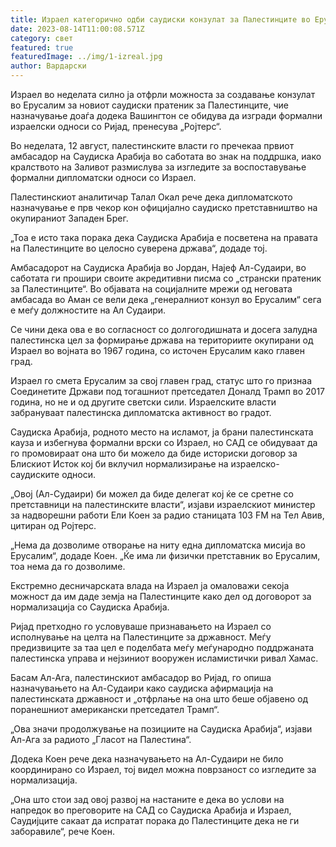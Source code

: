 ```yaml
---
title: Израел категорично одби саудиски конзулат за Палестинците во Ерусалим
date: 2023-08-14T11:00:08.571Z
category: свет
featured: true
featuredImage: ../img/1-izreal.jpg
author: Вардарски
---
```

Израел во неделата силно ја отфрли можноста за создавање конзулат во Ерусалим за новиот саудиски пратеник за Палестинците, чие назначување доаѓа додека Вашингтон се обидува да изгради формални израелски односи со Ријад, пренесува „Ројтерс“.

Во неделата, 12 август, палестинските власти го пречекаа првиот амбасадор на Саудиска Арабија во саботата во знак на поддршка, иако кралството на Заливот размислува за изгледите за воспоставување формални дипломатски односи со Израел.

Палестинскиот аналитичар Талал Окал рече дека дипломатското назначување е прв чекор кон официјално саудиско претставништво на окупираниот Западен Брег.

„Тоа е исто така порака дека Саудиска Арабија е посветена на правата на Палестинците во целосно суверена држава“, додаде тој.

Амбасадорот на Саудиска Арабија во Јордан, Најеф Ал-Судаири, во саботата ги прошири своите акредитивни писма со „странски пратеник за Палестинците“. Во објавата на социјалните мрежи од неговата амбасада во Аман се вели дека „генералниот конзул во Ерусалим“ сега е меѓу должностите на Ал Судаири.

Се чини дека ова е во согласност со долгогодишната и досега залудна палестинска цел за формирање држава на териториите окупирани од Израел во војната во 1967 година, со источен Ерусалим како главен град.

Израел го смета Ерусалим за свој главен град, статус што го признаа Соединетите Држави под тогашниот претседател Доналд Трамп во 2017 година, но не и од другите светски сили. Израелските власти забрануваат палестинска дипломатска активност во градот.

Саудиска Арабија, родното место на исламот, ја брани палестинската кауза и избегнува формални врски со Израел, но САД се обидуваат да го промовираат она што би можело да биде историски договор за Блискиот Исток кој би вклучил нормализирање на израелско-саудиските односи.

„Овој (Ал-Судаири) би можел да биде делегат кој ќе се сретне со претставници на палестинските власти“, изјави израелскиот министер за надворешни работи Ели Коен за радио станицата 103 FM на Тел Авив, цитиран од Ројтерс.

„Нема да дозволиме отворање на ниту една дипломатска мисија во Ерусалим“, додаде Коен. „Ќе има ли физички претставник во Ерусалим, тоа нема да го дозволиме.

Екстремно десничарската влада на Израел ја омаловажи секоја можност да им даде земја на Палестинците како дел од договорот за нормализација со Саудиска Арабија.

Ријад претходно го условуваше признавањето на Израел со исполнување на целта на Палестинците за државност. Меѓу предизвиците за таа цел е поделбата меѓу меѓународно поддржаната палестинска управа и нејзиниот вооружен исламистички ривал Хамас.

Басам Ал-Ага, палестинскиот амбасадор во Ријад, го опиша назначувањето на Ал-Судаири како саудиска афирмација на палестинската државност и „отфрлање на она што беше објавено од поранешниот американски претседател Трамп“.

„Ова значи продолжување на позициите на Саудиска Арабија“, изјави Ал-Ага за радиото „Гласот на Палестина“.

Додека Коен рече дека назначувањето на Ал-Судаири не било координирано со Израел, тој видел можна поврзаност со изгледите за нормализација.

„Она што стои зад овој развој на настаните е дека во услови на напредок во преговорите на САД со Саудиска Арабија и Израел, Саудијците сакаат да испратат порака до Палестинците дека не ги заборавиле“, рече Коен.
